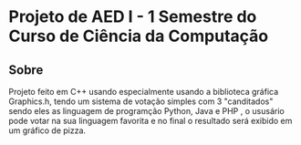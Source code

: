 # Projeto de AED I - 1 Semestre do Curso de Ciência da Computação

## Sobre
<p>Projeto feito em C++ usando especialmente usando a biblioteca gráfica Graphics.h, tendo um sistema de votação simples com 3 "canditados" sendo eles as linguagem de programção Python, Java e PHP , o ususário pode votar na sua linguagem favorita e no final o resultado será exibido em um gráfico de pizza.
